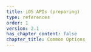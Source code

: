 ```yaml
---
title: iOS APIs (preparing)
type: references
order: 1
version: 2.1
has_chapter_content: false
chapter_title: Common Options
---
```

